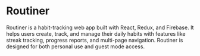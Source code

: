 # Routiner
Routiner is a habit-tracking web app built with React, Redux, and Firebase. It helps users create, track, and manage their daily habits with features like streak tracking, progress reports, and multi-page navigation. Routiner is designed for both personal use and guest mode access.
